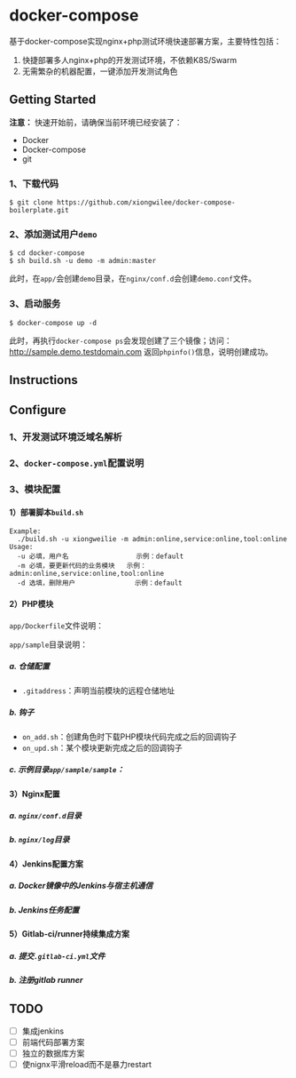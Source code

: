 # docker-compose

基于docker-compose实现nginx+php测试环境快速部署方案，主要特性包括：

1. 快捷部署多人nginx+php的开发测试环境，不依赖K8S/Swarm
2. 无需繁杂的机器配置，一键添加开发测试角色

## Getting Started

**注意：** 快速开始前，请确保当前环境已经安装了：
- Docker
- Docker-compose
- git

### 1、下载代码

```
$ git clone https://github.com/xiongwilee/docker-compose-boilerplate.git
```

### 2、添加测试用户`demo`
```
$ cd docker-compose
$ sh build.sh -u demo -m admin:master
```
此时，在`app/`会创建`demo`目录，在`nginx/conf.d`会创建`demo.conf`文件。

### 3、启动服务
```
$ docker-compose up -d
```
此时，再执行`docker-compose ps`会发现创建了三个镜像；访问：http://sample.demo.testdomain.com 返回`phpinfo()`信息，说明创建成功。

## Instructions

## Configure

### 1、开发测试环境泛域名解析

### 2、`docker-compose.yml`配置说明

### 3、模块配置

#### 1）部署脚本`build.sh`

```
Example:
  ./build.sh -u xiongweilie -m admin:online,service:online,tool:online
Usage:
  -u 必填，用户名                 示例：default
  -m 必填，要更新代码的业务模块   示例：admin:online,service:online,tool:online
  -d 选填，删除用户               示例：default
```

#### 2）PHP模块

`app/Dockerfile`文件说明：

`app/sample`目录说明：

##### a. 仓储配置

- `.gitaddress`：声明当前模块的远程仓储地址

##### b. 钩子

- `on_add.sh`：创建角色时下载PHP模块代码完成之后的回调钩子
- `on_upd.sh`：某个模块更新完成之后的回调钩子

##### c. 示例目录`app/sample/sample`：

#### 3）Nginx配置

##### a. `nginx/conf.d`目录

##### b. `nginx/log`目录

#### 4）Jenkins配置方案

##### a. Docker镜像中的Jenkins与宿主机通信

##### b. Jenkins任务配置

#### 5）Gitlab-ci/runner持续集成方案

##### a. 提交`.gitlab-ci.yml`文件

##### b. 注册gitlab runner

## TODO

- [ ] 集成jenkins
- [ ] 前端代码部署方案
- [ ] 独立的数据库方案
- [ ] 使nignx平滑reload而不是暴力restart
